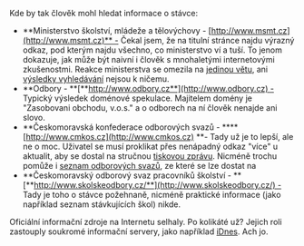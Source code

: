 <!-- dcterms:identifier = riderweblog#86 -->
<!-- dcterms:title = Ještě jednou stávka: Kdo hledá... nenajde -->
<!-- np9:categoryId = 2 -->
<!-- x4w:category = Lidé a jiná zvěř -->
<!-- np9:authorId = 1 -->
<!-- np9:authorEmail = michal.valasek@altairis.cz -->
<!-- dcterms:creator = Michal Altair Valášek -->
<!-- dcterms:created = 2003-08-31T19:42:04+02:00 -->
<!-- dcterms:dateAccepted = 2003-08-31T19:42:04+02:00 -->

Kde by tak člověk mohl hledat informace o stávce:

*   **Ministerstvo školství, mládeže a tělovýchovy - [http://www.msmt.cz](http://www.msmt.cz)** - Čekal jsem, že na titulní stránce najdu výrazný odkaz, pod kterým najdu všechno, co ministerstvo ví a tuší. To jenom dokazuje, jak může být naivní i člověk s mnohaletými internetovými zkušenostmi. Reakce ministerstva se omezila na [jedinou větu](http://www.msmt.cz/_DOMEK/default.asp?ARI=102388&CAI=2842), ani [výsledky vyhledávání](http://www.msmt.cz/Hledani/Default.asp?EXPS=st%E1vk) nejsou k ničemu.
*   **Odbory - **[**http://www.odbory.cz**](http://www.odbory.cz) - Typický výsledek doménové spekulace. Majitelem domény je "Zasobovani obchodu, v.o.s." a o odborech na ní člověk nenajde ani slovo.
*   **Českomoravská konfederace odborových svazů - ****[http://www.cmkos.cz](http://www.cmkos.cz) **- Tady už je to lepší, ale ne o moc. Uživatel se musí proklikat přes nenápadný odkaz "více" u aktualit, aby se dostal na stručnou [tiskovou zprávu](http://www.cmkos.cz/aktualne.php?action=detail&id=72). Nicméně trochu pomůže i [seznam odborových svazů](http://www.cmkos.cz/svazy.php), ze které se lze dostat na
*   **Českomoravský odborový svaz pracovníků školství - **[**http://www.skolskeodbory.cz/**](http://www.skolskeodbory.cz/) - Tady je toho o stávce požehnaně, nicméně praktické informace (jako například seznam stávkujících škol) nikde.

Oficiální informační zdroje na Internetu selhaly. Po kolikáté už? Jejich roli zastouply soukromé informační servery, jako například [iDnes](http://zpravy.idnes.cz/domaci.asp?y=domaci/stavka_ucitelu.htm). Ach jo.